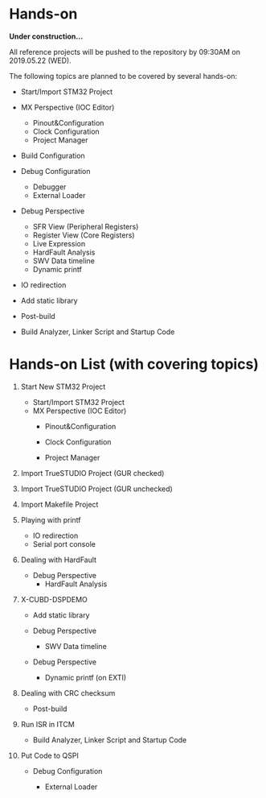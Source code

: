 # Hands-on
**Under construction...**

All reference projects will be pushed to the repository by 09:30AM on 2019.05.22 (WED).

The following topics are planned to be covered by several hands-on:

* Start/Import STM32 Project
* MX Perspective (IOC Editor)
  * Pinout&Configuration
  * Clock Configuration
  * Project Manager
* Build Configuration  	
* Debug Configuration
  * Debugger
  * External Loader
* Debug Perspective
  * SFR View (Peripheral Registers)
  * Register View (Core Registers)
  * Live Expression 
  * HardFault Analysis
  * SWV Data timeline
  * Dynamic printf
  
* IO redirection
* Add static library
* Post-build  
* Build Analyzer, Linker Script and Startup Code



# Hands-on List (with covering topics)

1. Start New STM32 Project

   - Start/Import STM32 Project
   - MX Perspective (IOC Editor)
     - Pinout&Configuration
     
     - Clock Configuration
     
     - Project Manager
       


2. Import TrueSTUDIO Project (GUR checked)

3. Import TrueSTUDIO Project (GUR unchecked)

4. Import Makefile Project

5. Playing with printf

   - IO redirection
   - Serial port console

6. Dealing with HardFault

   - Debug Perspective
      - HardFault Analysis

7. X-CUBD-DSPDEMO

   - Add static library

   - Debug Perspective
     - SWV Data timeline

   - Debug Perspective
     - Dynamic printf (on EXTI)

8. Dealing with CRC checksum

   * Post-build  

9. Run ISR in ITCM

   - Build Analyzer, Linker Script and Startup Code

10. Put Code to QSPI

    * Debug Configuration

      * External Loader

